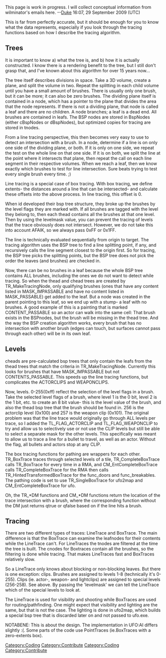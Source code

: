 This page is work in progress. I will collect conceptual information
from wilminator's emails here. --[Duke](User:Duke "wikilink") 16:07, 29
September 2009 (UTC)

This is far from perfectly accurate, but it should be enough for you to
know what the data represents, especially if you look through the
tracing functions based on how I describe the tracing algorithm.

## Trees

It is important to know a) what the tree is, and b) how it is actually
constructed. I know there is a rendering benefit to the tree, but I
still don't grasp that, and I've known about this algorithm for over 15
years now...

The tree itself describes divisions in space. Take a 3D volume, create a
plane, and split the volume in two. Repeat the splitting in each child
volume until you have a small amount of brushes. There is usually only
one brush, but it can be more; it can also be zero brushes. The dividing
plane itself is contained in a node, which has a pointer to the plane
that divides the area that the node represents. If there is not a
dividing plane, that node is called a leaf and there are no children. A
node branches; a leaf is a dead end. All brushes are contained in leafs.
The BSP nodes are stored in BspNodes (either cBspNodes or dBspNodes),
but optimized copies for tracing are stored in tnodes.

From a line tracing perspective, this then becomes very easy to use to
detect an intersection with a brush. In a node, determine if a line is
on only one side of the dividing plane, or both. If it is only on one
side, we repeat the test on the whole line on that one side. If it is on
both, we split the line at the point where it intersects that plane,
then repeat the call on each line segment in their respective volumes.
When we reach a leaf, then we know exactly which brushes to test for
line intersection. Sure beats trying to test every single brush every
time. ;)

Line tracing is a special case of box tracing. With box tracing, we
define extents- the distances around a line that can be intersected- and
calculate these offsets into the above process. In line tracing, this
offset is 0.

When id developed their bsp tree structure, they broke up the brushes by
the level flags they are marked with. If all brushes are tagged with the
level they belong to, then each thead contains all the brushes at that
one level. Then by using the levelmask value, you can prevent the
tracing of levels that the trace obviously does not intersect. However,
we do not take this into account AFAIK, so we always pass 0xFF or 0x1FF.

The line is technically evaluated sequentially from origin to target.
The tracing algorithm uses the BSP tree to find a line splitting point,
if any, and recursively calls the line segment closest to the origin
first. So for tracing, the BSP tree picks the splitting points, but the
BSP tree does not pick the order the leaves (and brushes) are checked
in.

Now, there can be no brushes in a leaf because the whole BSP tree
contains ALL brushes, including the ones we do not want to detect while
tracing. So when the thead and chead trees are created by
TR_MakeTracingNode, only qualifying brushes (ones that have any content
listed in MASK_IMPASSABLE and have no content listed in MASK_PASSABLE)
get added to the leaf. But a node was created in the parent pointing to
this leaf, so we end up with a stump- a leaf with no brushes. A good
example of this is a painting that is marked CONTENT_PASSABLE so an
actor can walk into the same cell: That brush exists in the BSPnodes,
but the brush will be missing in the thead tree. And the way the BSP
creation algorithm works, every brush that has no intersection with
another brush (edges can touch, but surfaces cannot pass through each
other) will be in its own leaf.

## Levels

cheads are pre-calculated bsp trees that only contain the leafs from the
thead trees that match the criteria in TR_MakeTracingNode. Currently
this looks for brushes that have MASK_IMPASSABLE but not
CONTENTS_PASSABLE. This speeds up the line tracing functions, but
complicates the ACTORCLIPS and WEAPONCLIPS.

Now, levels. 0-255(0xff) reflect the selection of the level flags in a
brush. Take the selected level flags of a brush, where level 1 is the 0
bit, level 2 is the 1 bit, etc. to create an 8 bit value- this is the
level value of the brush, and also the thead bsp tree that the brush
should be found in. 256 is the actorclip level (0x100) and 257 is the
weapon clip (0x101). The original problem was that the line trace would
originally go through ALL levels per trace, so I added the
TL_FLAG_ACTORCLIP and TL_FLAG_WEAPONCLIP to try and allow us to
selectively use or not use the CLIP levels but still be able to select a
separate mask for the other levels. This specifically was meant to allow
us to trace a line for a bullet to travel, as well as an actor. Without
the flag, all bullets and actors stop at any CLIP.

The box tracing functions for pathing are wrappers for each other.
TR_BoxTrace traces through selected levels of a tile,
TR_CompleteBoxTrace calls TR_BoxTrace for every time in a RMA, and
CM_EntCompleteBoxTrace calls TR_CompleteBoxTrace for the RMA then calls
TR_HintedTransformedBoxTrace for the func_doors and func_breakables. The
pathing code is set to use TR_SingleBoxTrace for ufo2map and
CM_EntCompleteBoxTrace for ufo.

Oh, the TR_\*DM functions and CM_\*DM functions return the location of
the trace intersection with a brush, where the corresponding function
without the DM just returns qtrue or qfalse based on if the line hits a
brush.

## Tracing

There are two different types of traces: LineTrace and BoxTrace. The
main difference is that the BoxTrace can examine the leafnodes for their
contents while the LineTrace can't. For LineTraces the tnodes are
filtered at the time the tree is built. The cnodes for Boxtraces contain
all the brushes, so the filtering is done while tracing. That makes
LineTraces fast and BoxTraces relatively slow.

So a LineTrace only knows about blocking or non-blocking leaves. But
there is one exception: clips. Brushes are assigned to levels 1-8
(technically it's 0-255). Clips (ie. actor-, weapon- and lightclips) are
assigned to special levels (256-258). See above. By passing the
'levelmask' we can tell the LineTrace which of the special levels to
look at.

The LineTrace is used for visibility and shooting while BoxTraces are
used for routing/pathfinding. One might expect that visibility and
lighting are the same, but that is not the case. The lighting is done in
ufo2map, which builds a special bsp tree that is discarded later on and
not passed to ufo.exe.

NOTABENE: This is about the design. The implementation in UFO:AI differs
slightly :(. Some parts of the code use PointTraces (ie.BoxTraces with a
zero-extents box).

[Category:Coding](Category:Coding "wikilink")
[Category:Contribute](Category:Contribute "wikilink")
[Category:Coding](Category:Coding "wikilink")
[Category:Contribute](Category:Contribute "wikilink")